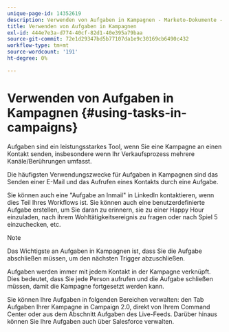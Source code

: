 ```yaml
---
unique-page-id: 14352619
description: Verwenden von Aufgaben in Kampagnen - Marketo-Dokumente - Produktdokumentation
title: Verwenden von Aufgaben in Kampagnen
exl-id: 444e7e3a-d774-40cf-82d1-40e395a79baa
source-git-commit: 72e1d29347bd5b77107da1e9c30169cb6490c432
workflow-type: tm+mt
source-wordcount: '191'
ht-degree: 0%

---
```


# Verwenden von Aufgaben in Kampagnen {#using-tasks-in-campaigns}

Aufgaben sind ein leistungsstarkes Tool, wenn Sie eine Kampagne an einen Kontakt senden, insbesondere wenn Ihr Verkaufsprozess mehrere Kanäle/Berührungen umfasst.

Die häufigsten Verwendungszwecke für Aufgaben in Kampagnen sind das Senden einer E-Mail und das Aufrufen eines Kontakts durch eine Aufgabe.

Sie können auch eine &quot;Aufgabe an Inmail&quot; in LinkedIn kontaktieren, wenn dies Teil Ihres Workflows ist. Sie können auch eine benutzerdefinierte Aufgabe erstellen, um Sie daran zu erinnern, sie zu einer Happy Hour einzuladen, nach ihrem Wohltätigkeitsereignis zu fragen oder nach Spiel 5 einzuchecken, etc.

>[!NOTE]
>
>Das Wichtigste an Aufgaben in Kampagnen ist, dass Sie die Aufgabe abschließen müssen, um den nächsten Trigger abzuschließen.

Aufgaben werden immer mit jedem Kontakt in der Kampagne verknüpft. Dies bedeutet, dass Sie jede Person aufrufen und die Aufgabe schließen müssen, damit die Kampagne fortgesetzt werden kann.

Sie können Ihre Aufgaben in folgenden Bereichen verwalten: den Tab Aufgaben Ihrer Kampagne in Campaign 2.0, direkt von Ihrem Command Center oder aus dem Abschnitt Aufgaben des Live-Feeds. Darüber hinaus können Sie Ihre Aufgaben auch über Salesforce verwalten.

